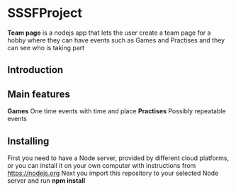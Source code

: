 # SSSFProject
**Team page** is a nodejs app that lets the user create a team page for a hobby where they can have events such as Games and Practises and they can see who is taking part

## Introduction


## Main features
**Games** One time events with time and place
**Practises** Possibly repeatable events

## Installing
First you need to have a Node server, provided by different cloud platforms, or you can install it on your own computer with instructions from https://nodejs.org
Next you import this repository to your selected Node server and run
**npm install**


